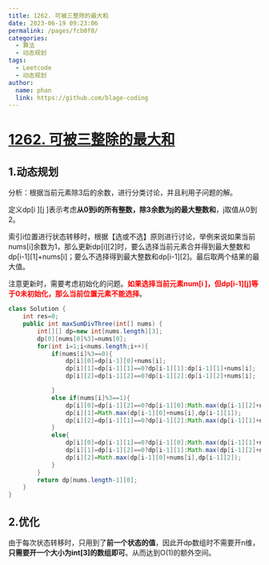 ```yaml
---
title: 1262. 可被三整除的最大和
date: 2023-06-19 09:23:06
permalink: /pages/fcb0f0/
categories:
  - 算法
  - 动态规划
tags:
  - Leetcode
  - 动态规划
author: 
  name: phan
  link: https://github.com/blage-coding
---
```

# [1262. 可被三整除的最大和](https://leetcode.cn/problems/greatest-sum-divisible-by-three/)

## 1.动态规划

分析：根据当前元素除3后的余数，进行分类讨论，并且利用子问题的解。

定义dp\[i \]\[j \]表示考虑**从0到i的所有整数，除3余数为j的最大整数和**，j取值从0到2。

索引i位置进行状态转移时，根据【选或不选】原则进行讨论，举例来说如果当前nums\[i\]余数为1，那么更新dp\[i\]\[2\]时，要么选择当前元素合并得到最大整数和dp\[i-1\]\[1\]+nums\[i\]；要么不选择得到最大整数和dp\[i-1\]\[2\]。最后取两个结果的最大值。

注意更新时，需要考虑初始化的问题。<font color="red">**如果选择当前元素num\[i \]，但dp\[i-1\]\[j\]等于0未初始化，那么当前位置元素不能选择**</font>。

```java
class Solution {
    int res=0;
    public int maxSumDivThree(int[] nums) {
        int[][] dp=new int[nums.length][3];
        dp[0][nums[0]%3]=nums[0];
        for(int i=1;i<nums.length;i++){
            if(nums[i]%3==0){
                dp[i][0]=dp[i-1][0]+nums[i];
                dp[i][1]=dp[i-1][1]==0?dp[i-1][1]:dp[i-1][1]+nums[i];
                dp[i][2]=dp[i-1][2]==0?dp[i-1][2]:dp[i-1][2]+nums[i];

            }
            else if(nums[i]%3==1){
                dp[i][0]=dp[i-1][2]==0?dp[i-1][0]:Math.max(dp[i-1][2]+nums[i],dp[i-1][0]);
                dp[i][1]=Math.max(dp[i-1][0]+nums[i],dp[i-1][1]);
                dp[i][2]=dp[i-1][1]==0?dp[i-1][2]:Math.max(dp[i-1][1]+nums[i],dp[i-1][2]);
            }
            else{
                dp[i][0]=dp[i-1][1]==0?dp[i-1][0]:Math.max(dp[i-1][1]+nums[i],dp[i-1][0]);
                dp[i][1]=dp[i-1][2]==0?dp[i-1][1]:Math.max(dp[i-1][2]+nums[i],dp[i-1][1]);
                dp[i][2]=Math.max(dp[i-1][0]+nums[i],dp[i-1][2]);
            }
        }
        return dp[nums.length-1][0];
    }
}
```

## 2.优化

由于每次状态转移时，只用到了**前一个状态的值**，因此开dp数组时不需要开n维，**只需要开一个大小为int\[3\]的数组即可**。从而达到O(1)的额外空间。